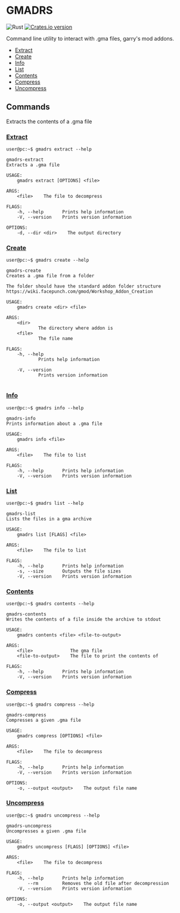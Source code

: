 # GMADRS
![Rust](https://github.com/diogo464/gmadrs/workflows/Rust/badge.svg)
[![Crates.io version](https://img.shields.io/crates/v/gmadrs.svg)](https://crates.io/crates/gmadrs)

Command line utility to interact with .gma files, garry's mod addons.

* [Extract](#cmd-extract)
* [Create](#cmd-create)
* [Info](#cmd-info)
* [List](#cmd-list)
* [Contents](#cmd-contents)
* [Compress](#cmd-compress)
* [Uncompress](#cmd-uncompress)

## Commands
Extracts the contents of a .gma file


### [Extract](#cmd-extract)
```console
user@pc:~$ gmadrs extract --help 
```
```
gmadrs-extract 
Extracts a .gma file

USAGE:
    gmadrs extract [OPTIONS] <file>

ARGS:
    <file>    The file to decompress

FLAGS:
    -h, --help       Prints help information
    -V, --version    Prints version information

OPTIONS:
    -d, --dir <dir>    The output directory

```



### [Create](#cmd-create)
```console
user@pc:~$ gmadrs create --help 
```
```
gmadrs-create 
Creates a .gma file from a folder

The folder should have the standard addon folder structure https://wiki.facepunch.com/gmod/Workshop_Addon_Creation

USAGE:
    gmadrs create <dir> <file>

ARGS:
    <dir>     
            The directory where addon is
    <file>    
            The file name

FLAGS:
    -h, --help       
            Prints help information

    -V, --version    
            Prints version information


```



### [Info](#cmd-info)
```console
user@pc:~$ gmadrs info --help 
```
```
gmadrs-info 
Prints information about a .gma file

USAGE:
    gmadrs info <file>

ARGS:
    <file>    The file to list

FLAGS:
    -h, --help       Prints help information
    -V, --version    Prints version information

```



### [List](#cmd-list)
```console
user@pc:~$ gmadrs list --help 
```
```
gmadrs-list 
Lists the files in a gma archive

USAGE:
    gmadrs list [FLAGS] <file>

ARGS:
    <file>    The file to list

FLAGS:
    -h, --help       Prints help information
    -s, --size       Outputs the file sizes
    -V, --version    Prints version information

```



### [Contents](#cmd-contents)
```console
user@pc:~$ gmadrs contents --help 
```
```
gmadrs-contents 
Writes the contents of a file inside the archive to stdout

USAGE:
    gmadrs contents <file> <file-to-output>

ARGS:
    <file>              The gma file
    <file-to-output>    The file to print the contents of

FLAGS:
    -h, --help       Prints help information
    -V, --version    Prints version information

```



### [Compress](#cmd-compress)
```console
user@pc:~$ gmadrs compress --help 
```
```
gmadrs-compress 
Compresses a given .gma file

USAGE:
    gmadrs compress [OPTIONS] <file>

ARGS:
    <file>    The file to decompress

FLAGS:
    -h, --help       Prints help information
    -V, --version    Prints version information

OPTIONS:
    -o, --output <output>    The output file name

```



### [Uncompress](#cmd-uncompress)
```console
user@pc:~$ gmadrs uncompress --help 
```
```
gmadrs-uncompress 
Uncompresses a given .gma file

USAGE:
    gmadrs uncompress [FLAGS] [OPTIONS] <file>

ARGS:
    <file>    The file to decompress

FLAGS:
    -h, --help       Prints help information
        --rm         Removes the old file after decompression
    -V, --version    Prints version information

OPTIONS:
    -o, --output <output>    The output file name

```
